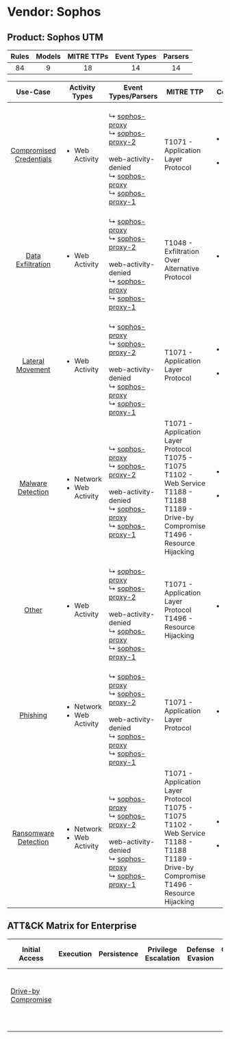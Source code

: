 Vendor: Sophos
==============
Product: Sophos UTM
-------------------
| Rules | Models | MITRE TTPs | Event Types | Parsers |
|:-----:|:------:|:----------:|:-----------:|:-------:|
|  84   |   9    |     18     |     14      |   14    |

|                                 Use-Case                                  | Activity Types                                 | Event Types/Parsers                                                                                                                                                                                                                                                                                   | MITRE TTP                                                                                                                                                    | Content                                              |
|:-------------------------------------------------------------------------:| ---------------------------------------------- | ----------------------------------------------------------------------------------------------------------------------------------------------------------------------------------------------------------------------------------------------------------------------------------------------------- | ------------------------------------------------------------------------------------------------------------------------------------------------------------ | ---------------------------------------------------- |
| [Compromised Credentials](../UseCases/usecase_compromised_credentials.md) | <ul><li>Web Activity</li></ul>                 |  <br> ↳ [sophos-proxy](../Parsers/parserContent_sophos-proxy.md)<br> ↳ [sophos-proxy-2](../Parsers/parserContent_sophos-proxy-2.md)<br><br> web-activity-denied<br> ↳ [sophos-proxy](../Parsers/parserContent_sophos-proxy.md)<br> ↳ [sophos-proxy-1](../Parsers/parserContent_sophos-proxy-1.md)<br> | T1071 - Application Layer Protocol<br>                                                                                                                       | <ul><li>4 Rules</li></ul><ul><li>1 Models</li></ul>  |
|       [Data Exfiltration](../UseCases/usecase_data_exfiltration.md)       | <ul><li>Web Activity</li></ul>                 |  <br> ↳ [sophos-proxy](../Parsers/parserContent_sophos-proxy.md)<br> ↳ [sophos-proxy-2](../Parsers/parserContent_sophos-proxy-2.md)<br><br> web-activity-denied<br> ↳ [sophos-proxy](../Parsers/parserContent_sophos-proxy.md)<br> ↳ [sophos-proxy-1](../Parsers/parserContent_sophos-proxy-1.md)<br> | T1048 - Exfiltration Over Alternative Protocol<br>                                                                                                           | <ul><li>1 Rules</li></ul>                            |
|        [Lateral Movement](../UseCases/usecase_lateral_movement.md)        | <ul><li>Web Activity</li></ul>                 |  <br> ↳ [sophos-proxy](../Parsers/parserContent_sophos-proxy.md)<br> ↳ [sophos-proxy-2](../Parsers/parserContent_sophos-proxy-2.md)<br><br> web-activity-denied<br> ↳ [sophos-proxy](../Parsers/parserContent_sophos-proxy.md)<br> ↳ [sophos-proxy-1](../Parsers/parserContent_sophos-proxy-1.md)<br> | T1071 - Application Layer Protocol<br>                                                                                                                       | <ul><li>4 Rules</li></ul><ul><li>3 Models</li></ul>  |
|       [Malware Detection](../UseCases/usecase_malware_detection.md)       | <ul><li>Network</li><li>Web Activity</li></ul> |  <br> ↳ [sophos-proxy](../Parsers/parserContent_sophos-proxy.md)<br> ↳ [sophos-proxy-2](../Parsers/parserContent_sophos-proxy-2.md)<br><br> web-activity-denied<br> ↳ [sophos-proxy](../Parsers/parserContent_sophos-proxy.md)<br> ↳ [sophos-proxy-1](../Parsers/parserContent_sophos-proxy-1.md)<br> | T1071 - Application Layer Protocol<br>T1075 - T1075<br>T1102 - Web Service<br>T1188 - T1188<br>T1189 - Drive-by Compromise<br>T1496 - Resource Hijacking<br> | <ul><li>33 Rules</li></ul><ul><li>3 Models</li></ul> |
|                   [Other](../UseCases/usecase_other.md)                   | <ul><li>Web Activity</li></ul>                 |  <br> ↳ [sophos-proxy](../Parsers/parserContent_sophos-proxy.md)<br> ↳ [sophos-proxy-2](../Parsers/parserContent_sophos-proxy-2.md)<br><br> web-activity-denied<br> ↳ [sophos-proxy](../Parsers/parserContent_sophos-proxy.md)<br> ↳ [sophos-proxy-1](../Parsers/parserContent_sophos-proxy-1.md)<br> | T1071 - Application Layer Protocol<br>T1496 - Resource Hijacking<br>                                                                                         | <ul><li>1 Rules</li></ul>                            |
|                [Phishing](../UseCases/usecase_phishing.md)                | <ul><li>Network</li><li>Web Activity</li></ul> |  <br> ↳ [sophos-proxy](../Parsers/parserContent_sophos-proxy.md)<br> ↳ [sophos-proxy-2](../Parsers/parserContent_sophos-proxy-2.md)<br><br> web-activity-denied<br> ↳ [sophos-proxy](../Parsers/parserContent_sophos-proxy.md)<br> ↳ [sophos-proxy-1](../Parsers/parserContent_sophos-proxy-1.md)<br> | T1071 - Application Layer Protocol<br>                                                                                                                       | <ul><li>8 Rules</li></ul>                            |
|    [Ransomware Detection](../UseCases/usecase_ransomware_detection.md)    | <ul><li>Network</li><li>Web Activity</li></ul> |  <br> ↳ [sophos-proxy](../Parsers/parserContent_sophos-proxy.md)<br> ↳ [sophos-proxy-2](../Parsers/parserContent_sophos-proxy-2.md)<br><br> web-activity-denied<br> ↳ [sophos-proxy](../Parsers/parserContent_sophos-proxy.md)<br> ↳ [sophos-proxy-1](../Parsers/parserContent_sophos-proxy-1.md)<br> | T1071 - Application Layer Protocol<br>T1075 - T1075<br>T1102 - Web Service<br>T1188 - T1188<br>T1189 - Drive-by Compromise<br>T1496 - Resource Hijacking<br> | <ul><li>33 Rules</li></ul><ul><li>2 Models</li></ul> |

ATT&CK Matrix for Enterprise
----------------------------
| Initial Access                                                           | Execution | Persistence | Privilege Escalation | Defense Evasion | Credential Access | Discovery | Lateral Movement | Collection | Command and Control                                                                                                                             | Exfiltration                                                                                | Impact                                                                  |
| ------------------------------------------------------------------------ | --------- | ----------- | -------------------- | --------------- | ----------------- | --------- | ---------------- | ---------- | ----------------------------------------------------------------------------------------------------------------------------------------------- | ------------------------------------------------------------------------------------------- | ----------------------------------------------------------------------- |
| [Drive-by Compromise](https://attack.mitre.org/techniques/T1189)<br><br> |           |             |                      |                 |                   |           |                  |            | [Web Service](https://attack.mitre.org/techniques/T1102)<br><br>[Application Layer Protocol](https://attack.mitre.org/techniques/T1071)<br><br> | [Exfiltration Over Alternative Protocol](https://attack.mitre.org/techniques/T1048)<br><br> | [Resource Hijacking](https://attack.mitre.org/techniques/T1496)<br><br> |